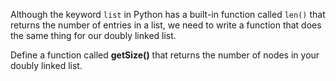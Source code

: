 <!--title={The Size of the Linked List}--> 

<!--badges={Algorithms:15,Python:15}-->

<!--concepts={Size of a Linked List}-->

Although the keyword `list` in Python has a built-in function called `len()` that returns the number of entries in a list, we need to write a function that does the same thing for our doubly linked list.

Define a function called **getSize()** that returns the number of nodes in your doubly linked list.



